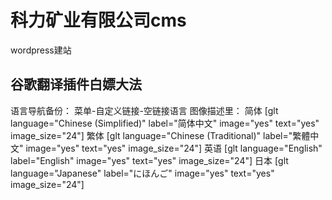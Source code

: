 # 科力矿业有限公司cms

wordpress建站

## 谷歌翻译插件白嫖大法

语言导航备份：
菜单-自定义链接-空链接语言
图像描述里：
简体
[glt language="Chinese (Simplified)" label="简体中文" image="yes" text="yes" image_size="24"]
繁体
[glt language="Chinese (Traditional)" label="繁體中文" image="yes" text="yes" image_size="24"]
英语
[glt language="English" label="English" image="yes" text="yes" image_size="24"]
日本
[glt language="Japanese" label="にほんご" image="yes" text="yes" image_size="24"]
